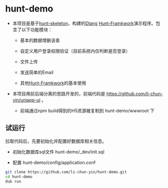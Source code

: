 hunt-demo
============================================

* 本项目是基于[hunt-skeleton](https://github.com/huntlabs/hunt-skeleton.git)，构建的[Dlang](https://dlang.org/) [Hunt-Framkwork](https://github.com/huntlabs/hunt-framework-docs)演示程序。包含了以下功能模块：
    
    * 基本的数据增删该查
    
    * 自定义用户登录权限验证（目前系统内仅判断是否登录）

    * 文件上传

    * 发送简单的Email

    * 其他[Hunt-Framkwork](https://github.com/huntlabs/hunt-framework-docs)的基本使用

* 本项目用前后端分离的思路开发的，前端代码是 https://github.com/li-chun-yin/uniapp-ui 。

  * 前端通过npm build得到的H5资源被复制到 hunt-demo/wwwroot 下


试运行
---------------------------------------------------------------------------

拉取代码后，先要初始化并配置好数据库相关信息。

* 初始化数据库sql文件 hunt-demo/_dev/init.sql

* 配置 hunt-demo/config/application.conf

```bash
git clone https://github.com/li-chun-yin/hunt-demo.git
cd hunt-demo
dub run
```

